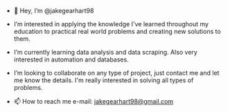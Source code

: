 - 👋 Hey, I’m @jakegearhart98

- I’m interested in applying the knowledge I've learned throughout my education to practical real world problems and creating new solutions to them.

- I’m currently learning data analysis and data scraping. Also very interested in automation and databases.

- I’m looking to collaborate on any type of project, just contact me and let me know the details. I'm really interested in solving all types of problems.

- 📫 How to reach me 
     e-mail: jakegearhart98@gmail.com

<!---
jakegearhart98/jakegearhart98 is a ✨ special ✨ repository because its `README.md` (this file) appears on your GitHub profile.
You can click the Preview link to take a look at your changes.
--->
